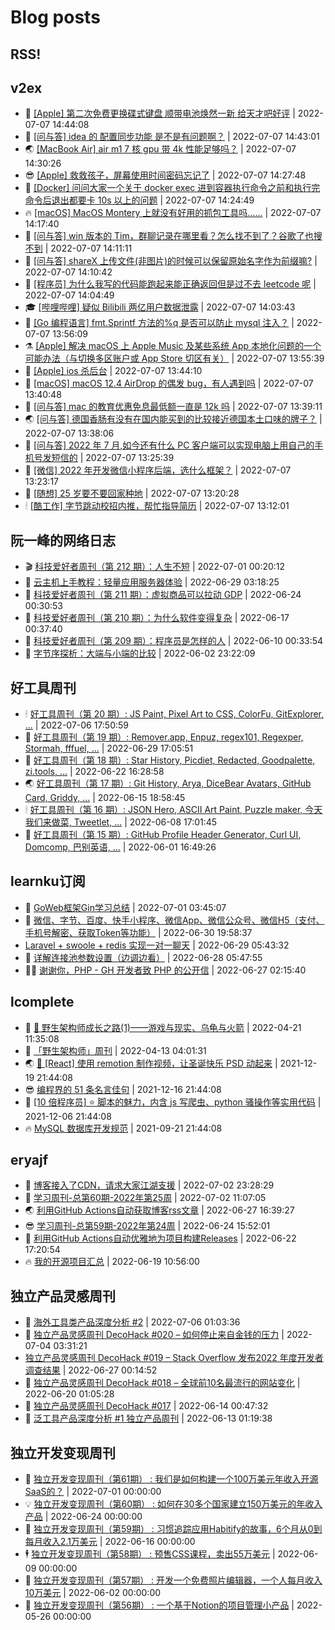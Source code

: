 # Blog posts
## RSS!



## v2ex

<!-- v2ex:START  -->
- 🫶 [[Apple] 第二次免费更换碟式键盘 顺带电池焕然一新 给天才吧好评](https://www.v2ex.com/t/864791#reply1) | 2022-07-07 14:44:08 
- 🧰 [[问与答] idea 的 配置同步功能 是不是有问题啊？](https://www.v2ex.com/t/864790#reply0) | 2022-07-07 14:43:01 
- 🌏 [[MacBook Air] air m1 7 核 gpu 带 4k 性能足够吗？](https://www.v2ex.com/t/864789#reply8) | 2022-07-07 14:30:26 
- 😎 [[Apple] 救救孩子，屏幕使用时间密码忘记了](https://www.v2ex.com/t/864788#reply0) | 2022-07-07 14:27:48 
- 💂 [[Docker] 问问大家一个关于 docker exec 进到容器执行命令之前和执行完命令后退出都要卡 10s 以上的问题](https://www.v2ex.com/t/864787#reply0) | 2022-07-07 14:24:49 
- 🔥 [[macOS] MacOS Montery 上就没有好用的抓包工具吗……](https://www.v2ex.com/t/864785#reply0) | 2022-07-07 14:17:40 
- 🦅 [[问与答] win 版本的 Tim，群聊记录在哪里看？怎么找不到了？谷歌了也搜不到](https://www.v2ex.com/t/864784#reply1) | 2022-07-07 14:11:11 
- 🙉 [[问与答] shareX 上传文件&lpar;非图片&rpar;的时候可以保留原始名字作为前缀嘛?](https://www.v2ex.com/t/864783#reply1) | 2022-07-07 14:10:42 
- 💫 [[程序员] 为什么我写的代码能跑起来能正确返回但是过不去 leetcode 呢](https://www.v2ex.com/t/864782#reply5) | 2022-07-07 14:04:49 
- 🎓 [[哔哩哔哩] 疑似 Bilibili 两亿用户数据泄露](https://www.v2ex.com/t/864781#reply1) | 2022-07-07 14:03:43 
- 🗽 [[Go 编程语言] fmt.Sprintf 方法的%q 是否可以防止 mysql 注入？](https://www.v2ex.com/t/864780#reply7) | 2022-07-07 13:56:09 
- ⚗️ [[Apple] 解决 macOS 上 Apple Music 及某些系统 App 本地化问题的一个可能办法（与切换多区账户或 App Store 切区有关）](https://www.v2ex.com/t/864779#reply0) | 2022-07-07 13:55:39 
- 🦍 [[Apple] ios 杀后台](https://www.v2ex.com/t/864778#reply4) | 2022-07-07 13:44:10 
- 🤩 [[macOS] macOS 12.4 AirDrop 的偶发 bug，有人遇到吗](https://www.v2ex.com/t/864777#reply5) | 2022-07-07 13:40:48 
- 🙉 [[问与答] mac 的教育优惠免息最低额一直是 12k 吗](https://www.v2ex.com/t/864776#reply2) | 2022-07-07 13:39:11 
- 🌏 [[问与答] 德国香肠有没有在国内能买到的比较接近德国本土口味的牌子？](https://www.v2ex.com/t/864775#reply1) | 2022-07-07 13:38:06 
- 🐘 [[问与答] 2022 年 7 月,如今还有什么 PC 客户端可以实现电脑上用自己的手机号发短信的](https://www.v2ex.com/t/864773#reply4) | 2022-07-07 13:25:39 
- 🧰 [[微信] 2022 年开发微信小程序后端，选什么框架？](https://www.v2ex.com/t/864772#reply1) | 2022-07-07 13:23:17 
- 💃 [[随想] 25 岁要不要回家种地](https://www.v2ex.com/t/864771#reply19) | 2022-07-07 13:20:28 
- 🕯 [[酷工作] 字节跳动校招内推，帮忙指导简历](https://www.v2ex.com/t/864770#reply0) | 2022-07-07 13:12:01 <!-- v2ex:END -->

## 阮一峰的网络日志

<!-- ruanyf:START -->
- 🎬 [科技爱好者周刊（第 212 期）：人生不短](http://www.ruanyifeng.com/blog/2022/07/weekly-issue-212.html) | 2022-07-01 00:20:12 
- 💄 [云主机上手教程：轻量应用服务器体验](http://www.ruanyifeng.com/blog/2022/06/cloud-server-getting-started-tutorial.html) | 2022-06-29 03:18:25 
- 🐎 [科技爱好者周刊（第 211 期）：虚拟商品可以拉动 GDP](http://www.ruanyifeng.com/blog/2022/06/weekly-issue-211.html) | 2022-06-24 00:30:53 
- 🤔 [科技爱好者周刊（第 210 期）：为什么软件变得复杂](http://www.ruanyifeng.com/blog/2022/06/weekly-issue-210.html) | 2022-06-17 00:37:40 
- 🧠 [科技爱好者周刊（第 209 期）：程序员是怎样的人](http://www.ruanyifeng.com/blog/2022/06/weekly-issue-209.html) | 2022-06-10 00:33:54 
- 🎃 [字节序探析：大端与小端的比较](http://www.ruanyifeng.com/blog/2022/06/endianness-analysis.html) | 2022-06-02 23:22:09 <!-- ruanyf:END -->

## 好工具周刊

<!-- bestxtools:START -->
- 🕯 [好工具周刊（第 20 期）: JS Paint, Pixel Art to CSS, ColorFu, GitExplorer, ...](https://discuss-cn.bestxtools.com/d/57/1) | 2022-07-06 17:50:59 
- 🦩 [好工具周刊（第 19 期）: Remover.app, Enpuz, regex101, Regexper, Stormah, fffuel, ...](https://discuss-cn.bestxtools.com/d/56/1) | 2022-06-29 17:05:51 
- 🦄 [好工具周刊（第 18 期）: Star History, Picdiet, Redacted, Goodpalette, zi.tools, ...](https://discuss-cn.bestxtools.com/d/47/1) | 2022-06-22 16:28:58 
- 🌏 [好工具周刊（第 17 期）: Git History, Arya, DiceBear Avatars, GitHub Card, Griddy, ...](https://discuss-cn.bestxtools.com/d/43/1) | 2022-06-15 18:58:45 
- 🕯 [好工具周刊（第 16 期）: JSON Hero, ASCII Art Paint, Puzzle maker, 今天我们来做菜, Tweetlet, ...](https://discuss-cn.bestxtools.com/d/42/1) | 2022-06-08 17:01:45 
- 📝 [好工具周刊（第 15 期）: GitHub Profile Header Generator, Curl UI, Domcomp, 巴别英语, ...](https://discuss-cn.bestxtools.com/d/40/1) | 2022-06-01 16:49:26 <!-- bestxtools:END -->


## learnku订阅

<!-- learnku:START -->
- 🦅 [GoWeb框架Gin学习总结](https://learnku.com/articles/69259) | 2022-07-01 03:45:07 
- 🦅 [微信、字节、百度、快手小程序、微信App、微信公众号、微信H5（支付、手机号解密、获取Token等功能）](https://learnku.com/articles/69235) | 2022-06-30 19:58:37 
-  [Laravel + swoole + redis 实现一对一聊天](https://learnku.com/articles/69154) | 2022-06-29 05:43:32 
- 🌈 [详解连接池参数设置（边调边看）](https://learnku.com/articles/69111) | 2022-06-28 05:47:55 
- 🧑‍🏫 [谢谢你，PHP - GH 开发者致 PHP 的公开信](https://learnku.com/php/t/69054) | 2022-06-27 02:15:40 <!-- learnku:END -->



## lcomplete

<!-- lcomplete:START -->
- 🫶 [🐒 野生架构师成长之路&lpar;1&rpar;——游戏与现实、乌龟与火箭](http://codelc.com/post/growup/s01/) | 2022-04-21 11:35:08 
- 🧰 [「野生架构师」周刊](http://codelc.com/post/essay/%E9%87%8E%E7%94%9F%E6%9E%B6%E6%9E%84%E5%B8%88%E5%91%A8%E5%88%8A%E4%BB%8B%E7%BB%8D/) | 2022-04-13 04:01:31 
- 🌏 [🎄 [React] 使用 remotion 制作视频，让圣诞快乐 PSD 动起来](http://codelc.com/post/dev/js/remotion/) | 2021-12-19 21:44:08 
- 😎 [编程界的 51 条名言佳句](http://codelc.com/post/dev/thinking/quotes/) | 2021-12-16 21:44:08 
- 💂 [[10 倍程序员] ⭐ 脚本的魅力，内含 js 写爬虫、python 骚操作等实用代码](http://codelc.com/post/dev/10x/script/) | 2021-12-06 21:44:08 
- 🔥 [MySQL 数据库开发规范](http://codelc.com/post/dev/db/mysql_standard/) | 2021-09-21 21:44:08 <!-- lcomplete:END -->

## eryajf

<!-- eryajf:START -->
- 🫶 [博客接入了CDN，请求大家江湖支援](https://wiki.eryajf.net/pages/5f559d/) | 2022-07-02 23:28:29 
- 🧰 [学习周刊-总第60期-2022年第25周](https://wiki.eryajf.net/pages/bff449/) | 2022-07-02 11:07:05 
- 🌏 [利用GitHub Actions自动获取博客rss文章](https://wiki.eryajf.net/pages/1b1ba3/) | 2022-06-27 16:39:27 
- 😎 [学习周刊-总第59期-2022年第24周](https://wiki.eryajf.net/pages/b0bdd0/) | 2022-06-24 15:52:01 
- 💂 [利用GitHub Actions自动优雅地为项目构建Releases](https://wiki.eryajf.net/pages/f3e878/) | 2022-06-22 17:20:54 
- 🔥 [我的开源项目汇总](https://wiki.eryajf.net/pages/67892e/) | 2022-06-19 10:56:00 <!-- eryajf:END -->



## 独立产品灵感周刊

<!-- DecoHack:START -->
- 🦣 [海外工具类产品深度分析 #2](https://www.decohack.com/Post/746) | 2022-07-06 01:03:36 
- 🤡 [独立产品灵感周刊 DecoHack #020 – 如何停止来自金钱的压力](https://www.decohack.com/Post/728) | 2022-07-04 03:31:21 
-  [独立产品灵感周刊 DecoHack #019 – Stack Overflow 发布2022 年度开发者调查结果](https://www.decohack.com/Post/699) | 2022-06-27 00:14:52 
- 🐲 [独立产品灵感周刊 DecoHack #018 – 全球前10名最流行的网站变化](https://www.decohack.com/Post/680) | 2022-06-20 01:05:28 
- 🦅 [独立产品灵感周刊 DecoHack #017](https://www.decohack.com/Post/663) | 2022-06-14 00:47:32 
- 🧰 [泛工具产品深度分析 #1 独立产品周刊](https://www.decohack.com/Post/653) | 2022-06-13 01:19:38 <!-- DecoHack:END -->

## 独立开发变现周刊

<!-- easyindie:START -->
- 💂 [独立开发变现周刊（第61期） : 我们是如何构建一个100万美元年收入开源SaaS的？](https://www.ezindie.com/weekly/issue-61) | 2022-07-01 00:00:00 
- 💡 [独立开发变现周刊（第60期） : 如何在30多个国家建立150万美元的年收入产品](https://www.ezindie.com/weekly/issue-60) | 2022-06-24 00:00:00 
- 🌋 [独立开发变现周刊（第59期） : 习惯追踪应用Habitify的故事，6个月从0到每月收入2.1万美元](https://www.ezindie.com/weekly/issue-59) | 2022-06-16 00:00:00 
- 🕴 [独立开发变现周刊（第58期） : 预售CSS课程，卖出55万美元](https://www.ezindie.com/weekly/issue-58) | 2022-06-09 00:00:00 
- 🎊 [独立开发变现周刊（第57期） : 开发一个免费照片编辑器，一个人每月收入10万美元](https://www.ezindie.com/weekly/issue-57) | 2022-06-02 00:00:00 
- 🤔 [独立开发变现周刊（第56期） : 一个基于Notion的项目管理小产品](https://www.ezindie.com/weekly/issue-56) | 2022-05-26 00:00:00 <!-- easyindie:END -->



